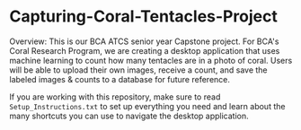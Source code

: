 # Capturing-Coral-Tentacles-Project

Overview:
This is our BCA ATCS senior year Capstone project. For BCA's Coral Research Program, we are creating a desktop application that uses machine learning to count how many tentacles are in a photo of coral. Users will be able to upload their own images, receive a count, and save the labeled images & counts to a database for future reference.

If you are working with this repository, make sure to read `Setup_Instructions.txt` to set up everything you need and learn about the many shortcuts you can use to navigate the desktop application.
